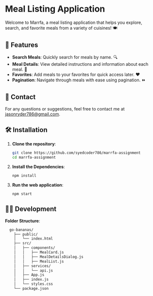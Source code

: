 # Meal Listing Application

Welcome to Marrfa, a meal listing application that helps you explore, search, and favorite meals from a variety of cuisines! 🍽️

## 🚀 Features

- **Search Meals**: Quickly search for meals by name. 🔍
- **Meal Details**: View detailed instructions and information about each meal. 📄
- **Favorites**: Add meals to your favorites for quick access later. ❤️
- **Pagination**: Navigate through meals with ease using pagination. ⏩

##  📧 Contact
For any questions or suggestions, feel free to contact me at jasonryder786@gmail.com.


## 🛠️ Installation

1. **Clone the repository**:
   ```sh
   git clone https://github.com/syedcoder786/marrfa-assignment
   cd marrfa-assignment
2. **Install the Dependencies**:
   ```sh
   npm install
3. **Run the web application**:
   ```sh
   npm start

 ## 👨‍💻 Development

  **Folder Structure**:
   ```sh
     go-bananas/
       ├── public/
       │   └── index.html
       ├── src/
       │   ├── components/
       │   │   ├── MealCard.js
       │   │   ├── MealDetailsDialog.js
       │   │   ├── MealList.js
       │   ├── services/
       │   │   └── api.js
       │   ├── App.js
       │   ├── index.js
       │   └── styles.css
       └── package.json
